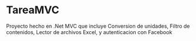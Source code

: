 # TareaMVC
Proyecto hecho en .Net MVC que incluye Conversion de unidades, Filtro de contenidos, Lector de archivos Excel, y autenticacion con Facebook 

